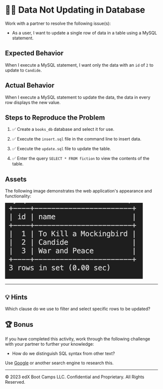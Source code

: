 # 🐛✅ Data Not Updating in Database

Work with a partner to resolve the following issue(s):

* As a user, I want to update a single row of data in a table using a MySQL statement.

## Expected Behavior

When I execute a MySQL statement, I want only the data with an `id` of `2` to update to `Candide`.

## Actual Behavior

When I execute a MySQL statement to update the data, the data in every row displays the new value.

## Steps to Reproduce the Problem

1. ✅ Create a `books_db` database and select it for use.

2. ✅ Execute the `insert.sql` file in the command line to insert data.

3. ✅ Execute the `update.sql` file to update the table.

4. ✅ Enter the query `SELECT * FROM fiction` to view the contents of the table.

## Assets

The following image demonstrates the web application's appearance and functionality:

![The table lists three data entries, with "Candide" appearing in row 2.](./assets/image-1.png)

---

## 💡 Hints

Which clause do we use to filter and select specific rows to be updated?

## 🏆 Bonus

If you have completed this activity, work through the following challenge with your partner to further your knowledge:

* How do we distinguish SQL syntax from other text?

Use [Google](https://www.google.com) or another search engine to research this.

---
© 2023 edX Boot Camps LLC. Confidential and Proprietary. All Rights Reserved.
